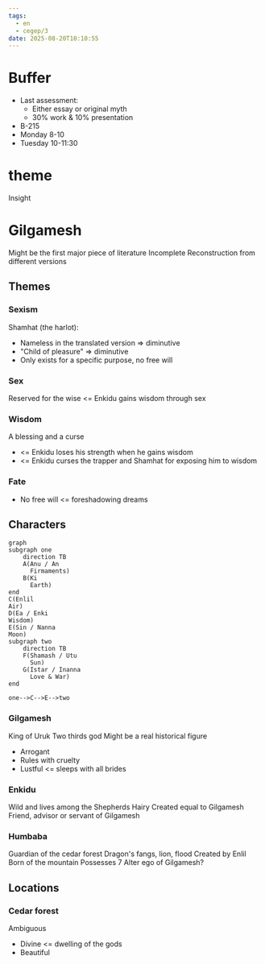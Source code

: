 ```yaml
---
tags:
  - en
  - cegep/3
date: 2025-08-20T10:10:55
---
```


# Buffer

- Last assessment:
	- Either essay or original myth
	- 30% work & 10% presentation
- B-215
- Monday 8-10
- Tuesday 10-11:30

# theme

Insight

# Gilgamesh

Might be the first major piece of literature
Incomplete
Reconstruction from different versions

## Themes

### Sexism

Shamhat (the harlot):

- Nameless in the translated version => diminutive
- "Child of pleasure" => diminutive
- Only exists for a specific purpose, no free will

### Sex

Reserved for the wise <= Enkidu gains wisdom through sex

### Wisdom

A blessing and a curse

- <= Enkidu loses his strength when he gains wisdom
- <= Enkidu curses the trapper and Shamhat for exposing him to wisdom

### Fate

- No free will <= foreshadowing dreams

## Characters

```mermaid
graph
subgraph one
	direction TB
	A(Anu / An
	  Firmaments)
	B(Ki
	  Earth)
end
C(Enlil
Air)
D(Ea / Enki
Wisdom)
E(Sin / Nanna
Moon)
subgraph two
	direction TB
	F(Shamash / Utu
	  Sun)
	G(Istar / Inanna
	  Love & War)
end

one-->C-->E-->two
``` 

### Gilgamesh

King of Uruk
Two thirds god
Might be a real historical figure

- Arrogant
- Rules with cruelty
- Lustful <= sleeps with all brides

### Enkidu

Wild and lives among the Shepherds
Hairy
Created equal to Gilgamesh
Friend, advisor or servant of Gilgamesh

### Humbaba

Guardian of the cedar forest
Dragon's fangs, lion, flood
Created by Enlil
Born of the mountain
Possesses 7 
Alter ego of Gilgamesh?

## Locations

### Cedar forest

Ambiguous

- Divine <= dwelling of the gods
- Beautiful